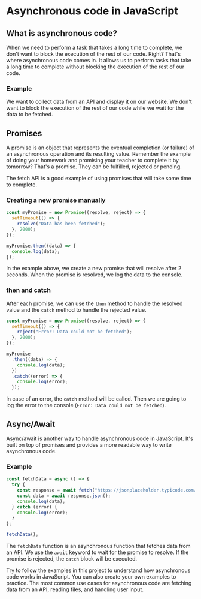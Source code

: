 # Asynchronous code in JavaScript

## What is asynchronous code?

When we need to perform a task that takes a long time to complete, we don't want to block the execution of the rest of our code. Right? That's where asynchronous code comes in. It allows us to perform tasks that take a long time to complete without blocking the execution of the rest of our code.

### Example

We want to collect data from an API and display it on our website. We don't want to block the execution of the rest of our code while we wait for the data to be fetched.

## Promises

A promise is an object that represents the eventual completion (or failure) of an asynchronous operation and its resulting value. Remember the example of doing your homework and promising your teacher to complete it by tomorrow? That's a promise. They can be fulfilled, rejected or pending.

The fetch API is a good example of using promises that will take some time to complete.

### Creating a new promise manually

```javascript
const myPromise = new Promise((resolve, reject) => {
  setTimeout(() => {
    resolve("Data has been fetched");
  }, 2000);
});

myPromise.then((data) => {
  console.log(data);
});
```

In the example above, we create a new promise that will resolve after 2 seconds. When the promise is resolved, we log the data to the console.

### then and catch

After each promise, we can use the `then` method to handle the resolved value and the `catch` method to handle the rejected value.

```javascript
const myPromise = new Promise((resolve, reject) => {
  setTimeout(() => {
    reject("Error: Data could not be fetched");
  }, 2000);
});

myPromise
  .then((data) => {
    console.log(data);
  })
  .catch((error) => {
    console.log(error);
  });
```

In case of an error, the `catch` method will be called. Then we are going to log the error to the console (`Error: Data could not be fetched`).

## Async/Await

Async/await is another way to handle asynchronous code in JavaScript. It's built on top of promises and provides a more readable way to write asynchronous code.

### Example

```javascript
const fetchData = async () => {
  try {
    const response = await fetch("https://jsonplaceholder.typicode.com/posts");
    const data = await response.json();
    console.log(data);
  } catch (error) {
    console.log(error);
  }
};

fetchData();
```

The `fetchData` function is an asynchronous function that fetches data from an API. We use the `await` keyword to wait for the promise to resolve. If the promise is rejected, the `catch` block will be executed.


Try to follow the examples in this project to understand how asynchronous code works in JavaScript. You can also create your own examples to practice. The most common use cases for asynchronous code are fetching data from an API, reading files, and handling user input.